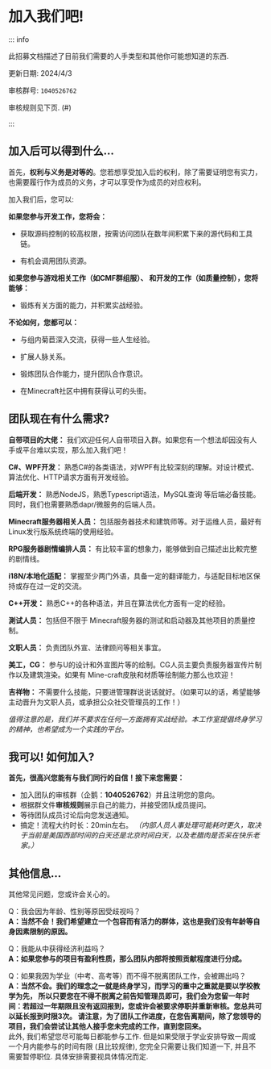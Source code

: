 # 加入我们吧!

::: info

此招募文档描述了目前我们需要的人手类型和其他你可能想知道的东西. 

更新日期: 2024/4/3

审核群号: `1040526762`

审核规则见下页. (#)

:::

## 加入后可以得到什么…

首先，**权利与义务是对等的**。您若想享受加入后的权利，除了需要证明您有实力， 也需要履行作为成员的义务，才可以享受作为成员的对应权利。

加入我们后，您可以:

**如果您参与开发工作，您将会：**

- 获取源码控制的较高权限，按需访问团队在数年间积累下来的源代码和工具链。

- 有机会调用团队资源。

**如果您参与游戏相关工作（如CMF群组服）、 和开发的工作（如质量控制），您将能够：**
- 锻炼有关方面的能力，并积累实战经验。

**不论如何，您都可以：**

- 与组内菊苣深入交流，获得一些人生经验。

- 扩展人脉关系。

- 锻炼团队合作能力，提升团队合作意识。

- 在Minecraft社区中拥有获得认可的头街。

## 团队现在有什么需求?

**自带项目的大佬：**
我们欢迎任何人自带项目入群。如果您有一个想法却因没有人手或平台难以实现，那么加入我们吧！

**C#、WPF开发：**
熟悉C#的各类语法，对WPF有比较深刻的理解。对设计模式、算法优化、HTTP请求方面有开发经验。

**后端开发：**
熟悉NodeJS，熟悉Typescript语法，MySQL查询 等后端必备技能。同时，我们也需要熟悉dapr/微服务的后端人员。

**Minecraft服务器相关人员：**
包括服务器技术和建筑师等。对于运维人员，最好有Linux发行版系统终端的使用经验。

**RPG服务器剧情编排人员：**
有比较丰富的想象力，能够做到自己描述出比較完整的剧情线。

**i18N/本地化适配：**
掌握至少两门外语，具备一定的翻译能力，与适配目标地区保持或存在过一定的交流。

**C++开发：**
熟悉C++的各种语法，并且在算法优化方面有一定的经验。

**測试人员：**
包括但不限于 Minecraft服务器的测试和启动器及其他项目的质量控制。

**文职人员：**
负责团队外宣、法律顾问等相关事宜。

**美工，CG：**
参与U的设计和外宣图片等的绘制。CG人员主要负责服务器宣传片制作以及建筑渲染。如果有 Mine-craft皮肤和材质等绘制能力那么也欢迎！

**吉祥物：**
不需要什么技能，只要进管理群说说话就好。（如果可以的话，希望能够主动晋升为文职人员，或承担公众社交管理员的工作！）

*值得注意的是，我们并不要求在任何一方面拥有实战经验。本工作室提倡终身学习的精神，也希望成为一个实践的平台。*

## 我可以! 如何加入?

**首先，很高兴您能有与我们同行的自信！接下来您需要：**

- 加入团队的审核群（企鹅：**1040526762**）并且注明您的意向。
- 根据群文件**审核规则**展示自己的能力，并接受团队成员提问。
- 等待团队成员讨论后向您发送通知。
- 搞定！流程大约时长：20min左右。
  *（内部人员人事处理可能耗时更久，取决于当前是美国西部时间的白天还是北京时间白天，以及老腊肉是否呆在快乐老家。）*

## 其他信息…

其他常见问题，您或许会关心的。

Q：我会因为年龄、性别等原因受歧视吗？<br>
**A：当然不会！我们希望建立一个包容而有活力的群体，这也是我们没有年龄等自身因素限制的原因。**

Q：我能从中获得经济利益吗？<br>
**A：如果您参与的项目有盈利性质，那么团队内部将按照贡献程度进行分成。**

Q：如果我因为学业（中考、高考等）而不得不脱离团队工作，会被踢出吗？<br>
**A：当然不会。我们的理念之一就是终身学习，而学习的重中之重就是要以学校教学为先， 所以只要您在不得不脱离之前告知管理员即可，我们会为您留一年时间：若超过一年期限且没有返回报到，您或许会被要求停职并重新审核。您总共可以延长报到时限3次。 请注意，为了团队工作进度，在您告离期间，除了您领导的项目，我们会尝试让其他人接手您未完成的工作，直到您回来。**<br>此外, 我们希望您尽可能每日都能参与工作. 但是如果受限于学业安排导致一周或一个月内能参与的时间有限 (且比较规律), 您完全只需要让我们知道一下, 并且不需要暂停职位. 具体安排需要视具体情况而定.            
